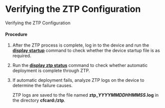 Verifying the ZTP Configuration
===============================

Verifying the ZTP Configuration

#### Procedure

1. After the ZTP process is complete, log in to the device and run the [**display startup**](cmdqueryname=display+startup) command to check whether the device startup file is as required.
2. Run the [**display ztp status**](cmdqueryname=display+ztp+status) command to check whether automatic deployment is complete through ZTP.
3. If automatic deployment fails, analyze ZTP logs on the device to determine the failure causes.
   
   
   
   ZTP logs are saved to the file named **ztp\_***YYYYMMDDHHMMSS***.log** in the directory **cfcard:/ztp**.